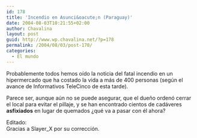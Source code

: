 ```yaml
---
id: 178
title: 'Incendio en Asunci&oacute;n (Paraguay)'
date: 2004-08-03T10:21:55+02:00
author: Chavalina
layout: post
guid: http://www.wp.chavalina.net/?p=178
permalink: /2004/08/03/post-178/
categories:
  - El mundo
---
```

Probablemente todos hemos o&iacute;do la noticia del fatal incendio en un hipermercado que ha costado la vida a m&aacute;s de 400 personas (seg&uacute;n el avance de Informativos TeleCinco de esta tarde).

Parece ser, aunque a&uacute;n no se puede asegurar, que el due&ntilde;o orden&oacute; cerrar el local para evitar el pillaje, y se han encontrado cientos de cad&aacute;veres **asfixiados** en lugar de quemados &iquest;qu&eacute; va a pasar con &eacute;l ahora?

Editado:  
Gracias a Slayer_X por su correcci&oacute;n.